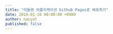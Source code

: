 ```yaml
---
title: "미들맨 어플리케이션 Github Pages로 배포하기"
date: 2014-01-16 00:00:00 +0900
author: nacyot
published: false
---
```



